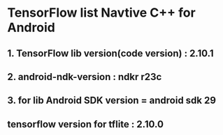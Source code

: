 # TensorFlow list Navtive C++ for Android
## 1. TensorFlow lib version(code version) : 2.10.1
## 2. android-ndk-version : ndkr r23c
## 3. for lib Android SDK version = android sdk 29
## tensorflow version for tflite : 2.10.0

